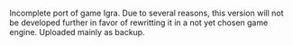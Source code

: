 Incomplete port of game Igra. Due to several reasons, this version will not be developed further in favor of rewritting it in a not yet chosen game engine. Uploaded mainly as backup.